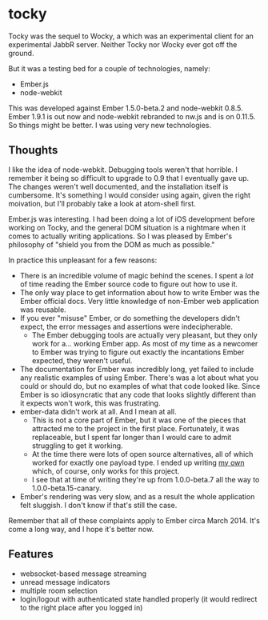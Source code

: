 # tocky

Tocky was the sequel to Wocky, a which was an experimental client for an experimental JabbR server. Neither Tocky nor Wocky ever got off the ground.

But it was a testing bed for a couple of technologies, namely:

- Ember.js
- node-webkit

This was developed against Ember 1.5.0-beta.2 and node-webkit 0.8.5. Ember 1.9.1 is out now and node-webkit rebranded to nw.js and is on 0.11.5. So things might be better. I was using very new technologies.

## Thoughts

I like the idea of node-webkit. Debugging tools weren't that horrible. I remember it being so difficult to upgrade to 0.9 that I eventually gave up. The changes weren't well documented, and the installation itself is cumbersome. It's something I would consider using again, given the right moivation, but I'll probably take a look at atom-shell first.

Ember.js was interesting. I had been doing a lot of iOS development before working on Tocky, and the general DOM situation is a nightmare when it comes to actually writing applications. So I was pleased by Ember's philosophy of "shield you from the DOM as much as possible."

In practice this unpleasant for a few reasons:

- There is an incredible volume of magic behind the scenes. I spent a *lot* of time reading the Ember source code to figure out how to use it.
- The only way place to get information about how to write Ember was the Ember official docs. Very little knowledge of non-Ember web application was reusable.
- If you ever "misuse" Ember, or do something the developers didn't expect, the error messages and assertions were indecipherable.
    - The Ember debugging tools are actually very pleasant, but they only work for a... working Ember app. As most of my time as a newcomer to Ember was trying to figure out exactly the incantations Ember expected, they weren't useful.
- The documentation for Ember was incredibly long, yet failed to include any realistic examples of using Ember. There's was a lot about what you could or should do, but no examples of what that code looked like. Since Ember is so idiosyncratic that any code that looks slightly different than it expects won't work, this was frustrating.
- ember-data didn't work at all. And I mean at all.
    - This is not a core part of Ember, but it was one of the pieces that attracted me to the project in the first place. Fortunately, it was replaceable, but I spent far longer than I would care to admit struggling to get it working.
    - At the time there were lots of open source alternatives, all of which worked for exactly one payload type. I ended up writing [my own](app/ems.coffee) which, of course, only works for this project.
    - I see that at time of writing they're up from 1.0.0-beta.7 all the way to 1.0.0-beta.15-canary.
- Ember's rendering was very slow, and as a result the whole application felt sluggish. I don't know if that's still the case.

Remember that all of these complaints apply to Ember circa March 2014. It's come a long way, and I hope it's better now.

## Features

- websocket-based message streaming
- unread message indicators
- multiple room selection
- login/logout with authenticated state handled properly (it would redirect to the right place after you logged in)
